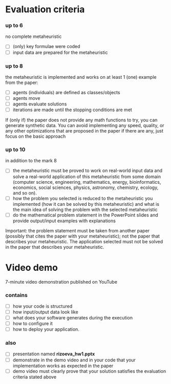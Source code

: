 # Evaluation criteria 

### up to 6
no complete metaheuristic
- [ ] (only) key formulae were coded
- [ ] input data are prepared for the metaheuristic

### up to 8
the metaheuristic is implemented and works on at least 1 (one) example from the paper: 
- [ ] agents (individuals) are defined as classes/objects
- [ ] agents move
- [ ] agents evaluate solutions
- [ ] iterations are made until the stopping conditions are met

If (only if) the paper does not provide any math functions to try, you can generate synthetic data. You can avoid implementing any speed, quality, or any other optimizations that are proposed in the paper if there are any, just focus on the basic approach

### up to 10
in addition to the mark 8
- [ ] the metaheuristic must be proved to work on real-world input data and solve a real-world application of this metaheuristic from some domain (computer science, engineering, mathematics, energy, bioinformatics, economics, social sciences, physics, astronomy, chemistry, ecology, and so on). 
- [ ] how the problem you selected is reduced to the metaheuristic you implemented (how it can be solved by this metaheuristic) and what is the main idea of solving the problem with the selected metaheuristic
- [ ] do the mathematical problem statement in the PowerPoint slides and provide output/input examples with explanations

Important: the problem statement must be taken from another paper (possibly that cites the paper with your metaheuristic); not the paper that describes your metaheuristic. The application selected must not be solved in the paper that describes your metaheuristic. 


# Video demo
7-minute video demonstration published on YouTube

### contains
- [ ] how your code is structured
- [ ] how input/output data look like
- [ ] what does your software generates during the execution
- [ ] how to configure it
- [ ] how to deploy your application. 

### also
- [ ] presentation named **rizoeva_hw1.pptx**
- [ ] demonstrate in the demo video and in your code that your implementation works as expected in the paper
- [ ] demo video must clearly prove that your solution satisfies the evaluation criteria stated above
